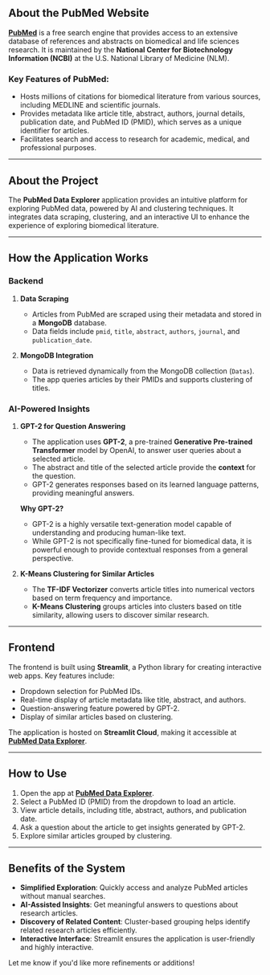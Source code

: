 ## About the PubMed Website

[**PubMed**](https://pubmed.ncbi.nlm.nih.gov/) is a free search engine that provides access to an extensive database of references and abstracts on biomedical and life sciences research. It is maintained by the **National Center for Biotechnology Information (NCBI)** at the U.S. National Library of Medicine (NLM).  

### Key Features of PubMed:  
- Hosts millions of citations for biomedical literature from various sources, including MEDLINE and scientific journals.  
- Provides metadata like article title, abstract, authors, journal details, publication date, and PubMed ID (PMID), which serves as a unique identifier for articles.  
- Facilitates search and access to research for academic, medical, and professional purposes.

---

## About the Project  

The **PubMed Data Explorer** application provides an intuitive platform for exploring PubMed data, powered by AI and clustering techniques. It integrates data scraping, clustering, and an interactive UI to enhance the experience of exploring biomedical literature.

---

## How the Application Works  

### Backend  
1. **Data Scraping**  
   - Articles from PubMed are scraped using their metadata and stored in a **MongoDB** database.  
   - Data fields include `pmid`, `title`, `abstract`, `authors`, `journal`, and `publication_date`.  

2. **MongoDB Integration**  
   - Data is retrieved dynamically from the MongoDB collection (`Datas`).  
   - The app queries articles by their PMIDs and supports clustering of titles.

### AI-Powered Insights  

1. **GPT-2 for Question Answering**  
   - The application uses **GPT-2**, a pre-trained **Generative Pre-trained Transformer** model by OpenAI, to answer user queries about a selected article.  
   - The abstract and title of the selected article provide the **context** for the question.  
   - GPT-2 generates responses based on its learned language patterns, providing meaningful answers.  

   **Why GPT-2?**  
   - GPT-2 is a highly versatile text-generation model capable of understanding and producing human-like text.  
   - While GPT-2 is not specifically fine-tuned for biomedical data, it is powerful enough to provide contextual responses from a general perspective.

2. **K-Means Clustering for Similar Articles**  
   - The **TF-IDF Vectorizer** converts article titles into numerical vectors based on term frequency and importance.  
   - **K-Means Clustering** groups articles into clusters based on title similarity, allowing users to discover similar research.

---

## Frontend  

The frontend is built using **Streamlit**, a Python library for creating interactive web apps. Key features include:  
- Dropdown selection for PubMed IDs.  
- Real-time display of article metadata like title, abstract, and authors.  
- Question-answering feature powered by GPT-2.  
- Display of similar articles based on clustering.  

The application is hosted on **Streamlit Cloud**, making it accessible at **[PubMed Data Explorer](https://qiksjvz4pbyyarzmevwog4.streamlit.app/)**.

---

## How to Use  

1. Open the app at [**PubMed Data Explorer**](https://qiksjvz4pbyyarzmevwog4.streamlit.app/).  
2. Select a PubMed ID (PMID) from the dropdown to load an article.  
3. View article details, including title, abstract, authors, and publication date.  
4. Ask a question about the article to get insights generated by GPT-2.  
5. Explore similar articles grouped by clustering.

---

## Benefits of the System  

- **Simplified Exploration**: Quickly access and analyze PubMed articles without manual searches.  
- **AI-Assisted Insights**: Get meaningful answers to questions about research articles.  
- **Discovery of Related Content**: Cluster-based grouping helps identify related research articles efficiently.  
- **Interactive Interface**: Streamlit ensures the application is user-friendly and highly interactive.

Let me know if you'd like more refinements or additions!
